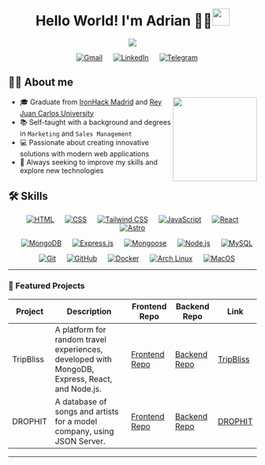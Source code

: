 <h1 align="center">Hello World! I'm Adrian 👨‍💻<img src="https://media.giphy.com/media/hvRJCLFzcasrR4ia7z/giphy.gif" width="35"></h1>
<p align="center">
  <a href="https://github.com/DenverCoder1/readme-typing-svg"><img src="https://readme-typing-svg.herokuapp.com?font=Time+New+Roman&color=%23FF0000&size=25&center=true&vCenter=true&width=600&height=100&lines=Full+Stack+Developer;from+Poland+based+in+Madrid;Focused+on+improving!🚀"></a>
</p>
<p align="center">
    &emsp;
	<a href="mailto:dev.sobota@gmail.com"><img src="https://img.shields.io/badge/Gmail-%23EA4335.svg?style=plastic&logo=gmail&logoColor=white" alt="Gmail"/></a>
    &emsp;
	<a href="https://www.linkedin.com/in/adriansobota"><img src="https://img.shields.io/badge/LinkedIn-%230A66C2.svg?style=plastic&logo=linkedin&logoColor=white" alt="LinkedIn"/></a>
    &emsp;
	<a href="https://t.me/Sobota"><img src="https://img.shields.io/badge/Telegram-%232CA5E0.svg?style=plastic&logo=telegram&logoColor=white" alt="Telegram"/></a>
</p>

## 🙋‍♂️ About me

<picture> <img align="right" src="https://www.freecodecamp.org/news/content/images/2020/02/brett-rambo-thumbs-up.gif" width=170px></picture>

- 🎓 Graduate from <a href="https://www.ironhack.com/">IronHack Madrid</a> and <a href="https://www.urjc.es/">Rey Juan Carlos University</a>
- 📚 Self-taught with a background and degrees in `Marketing` and `Sales Management`
- 💻 Passionate about creating innovative solutions with modern web applications
- 🔎 Always seeking to improve my skills and explore new technologies

## 🛠️ Skills
<p align="center"> 
  &emsp;
    <a href="https://developer.mozilla.org/en-US/docs/Web/HTML" target="_blank"><img alt="HTML" src="https://img.shields.io/badge/HTML5%20-%23E34F26.svg?style=plastic&logo=html5&logoColor=white"></a>
    &emsp;
  <a href="https://developer.mozilla.org/en-US/docs/Web/CSS" target="_blank"><img alt="CSS" src="https://img.shields.io/badge/CSS%20-%231572B6.svg?style=plastic&logo=css3&logoColor=white"></a>
    &emsp;
  <a href="https://tailwindcss.com/" target="_blank"><img alt="Tailwind CSS" src="https://img.shields.io/badge/Tailwind%20CSS-%2306B6D4.svg?style=plastic&logo=tailwindcss&logoColor=white"></a>
    &emsp;
  <a href="https://developer.mozilla.org/en-US/docs/Web/JavaScript" target="_blank"><img alt="JavaScript" src="https://img.shields.io/badge/JavaScript%20-%23F7DF1E.svg?style=plastic&logo=javascript&logoColor=black"></a>
    &emsp;
  <a href="https://reactjs.org/" target="_blank"><img alt="React" src="https://img.shields.io/badge/React-%2361DAFB.svg?style=plastic&logo=react&logoColor=black"></a>
    &emsp;
  <a href="https://astro.build/" target="_blank"><img alt="Astro" src="https://img.shields.io/badge/Astro-%2361DAFB.svg?style=plastic&logo=astro&logoColor=black"></a>
</p>

<p align="center"> 
  &emsp;
  <a href="https://www.mongodb.com/" target="_blank"><img alt="MongoDB" src="https://img.shields.io/badge/MongoDB-%2347A248.svg?style=plastic&logo=mongodb&logoColor=white"></a>
  &emsp;
  <a href="https://expressjs.com/" target="_blank"><img alt="Express.js" src="https://img.shields.io/badge/Express.js%20-%23404d59.svg?style=plastic&logo=express&logoColor=white"></a>
  &emsp;
  <a href="https://mongoosejs.com/" target="_blank"><img alt="Mongoose" src="https://img.shields.io/badge/Mongoose-%23880000.svg?style=plastic&logo=mongoose&logoColor=white"></a>
  &emsp;
  <a href="https://nodejs.org/" target="_blank"><img alt="Node.js" src="https://img.shields.io/badge/Node.js%20-%2343853D.svg?style=plastic&logo=node.js&logoColor=white"></a>
  &emsp;
  <a href="https://www.mysql.com/" target="_blank"><img alt="MySQL" src="https://img.shields.io/badge/MySQL-%234479A1.svg?style=plastic&logo=mysql&logoColor=white"></a>
</p>

<p align="center">
  &emsp;
    <a href="#"><img alt="Git" src="https://img.shields.io/badge/Git%20-%23F05033.svg?style=plastic&logo=git&logoColor=white"></a>
  &emsp;
    <a href="#"><img alt="GitHub" src="https://img.shields.io/badge/GitHub-%23181717.svg?style=plastic&logo=github&logoColor=white"></a>
  &emsp;
    <a href="#"><img alt="Docker" src="https://img.shields.io/badge/Docker-%232496ED.svg?style=plastic&logo=docker&logoColor=white"></a>
  &emsp;
    <a href="#"><img alt="Arch Linux" src="https://img.shields.io/badge/Arch%20Linux-1793D1?style=plastic&logo=arch-linux&logoColor=white"></a>
  &emsp;
    <a href="#"><img alt="MacOS" src="https://img.shields.io/badge/macOS-000000?style=plastic&logo=apple&logoColor=white"></a>
</p>

---

### 💼 Featured Projects

| Project   | Description                                                                                                                                      | Frontend Repo                                                                                                     | Backend Repo                                                                                                      | Link                        |
|------------|--------------------------------------------------------------------------------------------------------------------------------------------------|-------------------------------------------------------------------------------------------------------------------|-------------------------------------------------------------------------------------------------------------------|-------------------------------|
| TripBliss  | A platform for random travel experiences, developed with MongoDB, Express, React, and Node.js.                                                            | [Frontend Repo](https://github.com/CristinaColomoiets/random-experience-client)                                    | [Backend Repo](https://github.com/CristinaColomoiets/random-experience-server)                                    | [TripBliss](https://trip-bliss.netlify.app/) |
| DROPHIT    | A database of songs and artists for a model company, using JSON Server.                                                          | [Frontend Repo](https://github.com/ernohilarion/Project-Client)                                                   | [Backend Repo](https://github.com/ernohilarion/Project-Server)                                                    | [DROPHIT](https://drop-hit.netlify.app/)      |

---